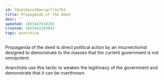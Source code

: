 ```yaml
---
id: l0e4jbava36mnrgcll3s7h3
title: Propaganda of the Deed
desc: ''
updated: 1655447410283
created: 1655441183943
tags: anarchism
---
```


Propaganda of the deed is direct political action by an insurrectionist designed to demonstrate to the masses that the current government is not omnipotent.

Anarchists use this tactic to weaken the legitimacy of the government and demonstrate that it can be overthrown.
